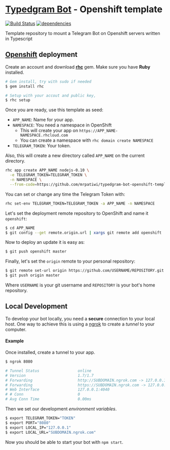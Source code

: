# [Typedgram Bot](https://github.com/mrpatiwi/typedgram-bot) - Openshift template
[![Build Status][ci-image]][ci-url] [![dependencies][dependencies-image]][dependencies-url]

Template repository to mount a Telegram Bot on Openshift servers written in Typescript

## [Openshift](https://openshift.redhat.com) deployment

Create an account and download **[rhc](https://developers.openshift.com/en/managing-client-tools.html)** gem. Make sure you have **Ruby** installed.

```sh
# Gem install, try with sudo if needed
$ gem install rhc

# Setup with your accout and public key,
$ rhc setup
```

Once you are ready, use this template as seed:

* `APP_NAME`: Name for your app.
* `NAMESPACE`: You need a namespace in OpenShift
  * This will create your app on `https://APP_NAME-NAMESPACE.rhcloud.com`
  * You can create a namespace with `rhc domain create NAMESPACE`
* `TELEGRAM_TOKEN`: Your token.

Also, this will create a new directory called `APP_NAME` on the current directory.

```sh
rhc app create APP_NAME nodejs-0.10 \
  -e TELEGRAM_TOKEN=TELEGRAM_TOKEN \
  -n NAMESPACE \
  --from-code=https://github.com/mrpatiwi/typedgram-bot-openshift-template.git
```

You can set or change any time the Telegram Token with:
```sh
rhc set-env TELEGRAM_TOKEN=TELEGRAM_TOKEN -a APP_NAME -n NAMESPACE
```

Let's set the deployment remote repository to OpenShift and name it `openshift`:
```sh
$ cd APP_NAME
$ git config --get remote.origin.url | xargs git remote add openshift
```

Now to deploy an update it is easy as:
```sh
$ git push openshift master
```

Finally, let's set the `origin` remote to your personal repository:
```sh
$ git remote set-url origin https://github.com/USERNAME/REPOSITORY.git
$ git push origin master
```

Where `USERNAME` is your git username and `REPOSITORY` is your bot's home repository.

## Local Development

To develop your bot locally, you need a **secure** connection to your local host. One way to achieve this is using a [ngrok](https://ngrok.com/) to create a *tunnel* to your computer.

#### Example

Once installed, create a tunnel to your app.
```sh
$ ngrok 8080

# Tunnel Status                 online
# Version                       1.7/1.7
# Forwarding                    http://SUBDOMAIN.ngrok.com -> 127.0.0.1:8080
# Forwarding                    https://SUBDOMAIN.ngrok.com -> 127.0.0.1:8080
# Web Interface                 127.0.0.1:4040
# # Conn                        0
# Avg Conn Time                 0.00ms
```

Then we set our development *environment variables*.
```sh
$ export TELEGRAM_TOKEN="TOKEN"
$ export PORT="8080"
$ export LOCAL_IP="127.0.0.1"
$ export LOCAL_URL="SUBDOMAIN.ngrok.com"
```

Now you should be able to start your bot with `npm start`.


[ci-image]: https://travis-ci.org/mrpatiwi/typedgram-bot-openshift-template.svg
[ci-url]: https://travis-ci.org/mrpatiwi/typedgram-bot-openshift-template
[dependencies-image]: https://david-dm.org/mrpatiwi/typedgram-bot-openshift-template.svg
[dependencies-url]: https://david-dm.org/mrpatiwi/typedgram-bot-openshift-template
